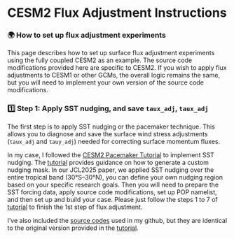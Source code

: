# CESM2 Flux Adjustment Instructions
### 🌍 How to set up flux adjustment experiments

This page describes how to set up surface flux adjustment experiments using the fully coupled CESM2 as an example. The source code modifications provided here are specific to CESM2. If you wish to apply flux adjustments to CESM1 or other GCMs, the overall logic remains the same, but you will need to implement your own version of the source code modifications.

### 1️⃣ Step 1: Apply SST nudging, and save ```taux_adj```, ```taux_adj```

The first step is to apply SST nudging or the pacemaker technique. This allows you to diagnose and save the surface wind stress adjustments (```taux_adj``` and ```tauy_adj```) needed for correcting surface momentum fluxes.

In my case, I followed the [CESM2 Pacemaker Tutorial](https://www.cesm.ucar.edu/working-groups/climate/simulations/cesm2-pacific-pacemaker/instructions) to implement SST nudging. The [tutorial](https://www.cesm.ucar.edu/working-groups/climate/simulations/cesm2-pacific-pacemaker/instructions) provides guidance on how to generate a custom nudging mask. In our JCL2025 paper, we applied SST nudging over the entire tropical band (30°S–30°N), you can define your own nudging region based on your specific research goals. Then you will need to prepare the SST forcing data, apply source code modifications, set up POP namelist, and then set up and build your case. Please just follow the steps 1 to 7 of [tutorial](https://www.cesm.ucar.edu/working-groups/climate/simulations/cesm2-pacific-pacemaker/instructions) to finish the 1st step of flux adjustment.

I’ve also included the [source codes](https://github.com/jingyizhuo/CESM2-FA/tree/main/code) used in my github, but they are identical to the original version provided in the [tutorial](https://www.cesm.ucar.edu/working-groups/climate/simulations/cesm2-pacific-pacemaker/instructions).
